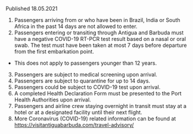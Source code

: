 Published 18.05.2021
1. Passengers arriving from or who have been in Brazil, India or South Africa in the past 14 days are not allowed to enter.
2. Passengers entering or transiting through Antigua and Barbuda must have a negative COVID-19 RT-PCR test result based on a nasal or oral swab. The test must have been taken at most 7 days before departure from the first embarkation point.
- This does not apply to passengers younger than 12 years.
3. Passengers are subject to medical screening upon arrival.
4. Passengers are subject to quarantine for up to 14 days.
5. Passengers could be subject to COVID-19 test upon arrival.
6. A completed Health Declaration Form must be presented to the Port Health Authorities upon arrival.
7. Passengers and airline crew staying overnight in transit must stay at a hotel or at a designated facility until their next flight.
8. More Coronavirus (COVID-19) related information can be found at <a href="https://visitantiguabarbuda.com/travel-advisory/">https://visitantiguabarbuda.com/travel-advisory/</a> 

